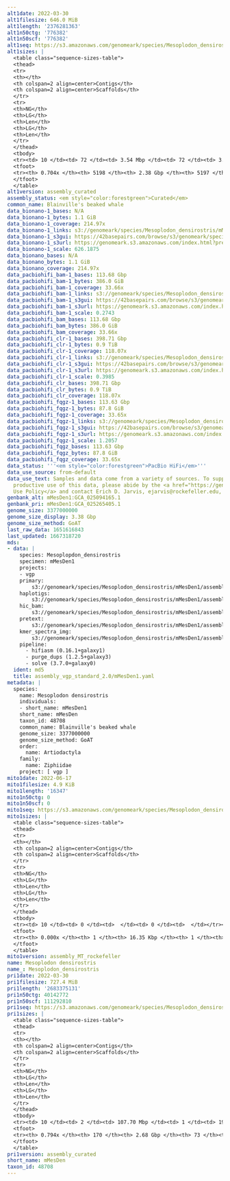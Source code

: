 ```yaml
---
alt1date: 2022-03-30
alt1filesize: 646.0 MiB
alt1length: '2376281363'
alt1n50ctg: '776382'
alt1n50scf: '776382'
alt1seq: https://s3.amazonaws.com/genomeark/species/Mesoplodon_densirostris/mMesDen1/assembly_curated/mMesDen1.alt.cur.20220330.fasta.gz
alt1sizes: |
  <table class="sequence-sizes-table">
  <thead>
  <tr>
  <th></th>
  <th colspan=2 align=center>Contigs</th>
  <th colspan=2 align=center>Scaffolds</th>
  </tr>
  <tr>
  <th>NG</th>
  <th>LG</th>
  <th>Len</th>
  <th>LG</th>
  <th>Len</th>
  </tr>
  </thead>
  <tbody>
  <tr><td> 10 </td><td> 72 </td><td> 3.54 Mbp </td><td> 72 </td><td> 3.54 Mbp </td></tr><tr><td> 20 </td><td> 192 </td><td> 2.35 Mbp </td><td> 192 </td><td> 2.35 Mbp </td></tr><tr><td> 30 </td><td> 362 </td><td> 1.67 Mbp </td><td> 362 </td><td> 1.67 Mbp </td></tr><tr><td> 40 </td><td> 604 </td><td> 1.17 Mbp </td><td> 604 </td><td> 1.17 Mbp </td></tr><tr style="background-color:#cccccc;"><td> 50 </td><td> 958 </td><td> 0.78 Mbp </td><td> 958 </td><td> 0.78 Mbp </td></tr><tr><td> 60 </td><td> 1562 </td><td> 392.24 Kbp </td><td> 1562 </td><td> 392.24 Kbp </td></tr><tr><td> 70 </td><td> 4652 </td><td> 29.31 Kbp </td><td> 4651 </td><td> 29.35 Kbp </td></tr><tr><td> 80 </td><td> 0 </td><td>  </td><td> 0 </td><td>  </td></tr><tr><td> 90 </td><td> 0 </td><td>  </td><td> 0 </td><td>  </td></tr><tr><td> 100 </td><td> 0 </td><td>  </td><td> 0 </td><td>  </td></tr></tbody>
  <tfoot>
  <tr><th> 0.704x </th><th> 5198 </th><th> 2.38 Gbp </th><th> 5197 </th><th> 2.38 Gbp </th></tr>
  </tfoot>
  </table>
alt1version: assembly_curated
assembly_status: <em style="color:forestgreen">Curated</em>
common_name: Blainville's beaked whale
data_bionano-1_bases: N/A
data_bionano-1_bytes: 1.1 GiB
data_bionano-1_coverage: 214.97x
data_bionano-1_links: s3://genomeark/species/Mesoplodon_densirostris/mMesDen1/genomic_data/bionano/<br>
data_bionano-1_s3gui: https://42basepairs.com/browse/s3/genomeark/species/Mesoplodon_densirostris/mMesDen1/genomic_data/bionano/
data_bionano-1_s3url: https://genomeark.s3.amazonaws.com/index.html?prefix=species/Mesoplodon_densirostris/mMesDen1/genomic_data/bionano/
data_bionano-1_scale: 626.1875
data_bionano_bases: N/A
data_bionano_bytes: 1.1 GiB
data_bionano_coverage: 214.97x
data_pacbiohifi_bam-1_bases: 113.68 Gbp
data_pacbiohifi_bam-1_bytes: 386.0 GiB
data_pacbiohifi_bam-1_coverage: 33.66x
data_pacbiohifi_bam-1_links: s3://genomeark/species/Mesoplodon_densirostris/mMesDen1/genomic_data/pacbio_hifi/<br>
data_pacbiohifi_bam-1_s3gui: https://42basepairs.com/browse/s3/genomeark/species/Mesoplodon_densirostris/mMesDen1/genomic_data/pacbio_hifi/
data_pacbiohifi_bam-1_s3url: https://genomeark.s3.amazonaws.com/index.html?prefix=species/Mesoplodon_densirostris/mMesDen1/genomic_data/pacbio_hifi/
data_pacbiohifi_bam-1_scale: 0.2743
data_pacbiohifi_bam_bases: 113.68 Gbp
data_pacbiohifi_bam_bytes: 386.0 GiB
data_pacbiohifi_bam_coverage: 33.66x
data_pacbiohifi_clr-1_bases: 398.71 Gbp
data_pacbiohifi_clr-1_bytes: 0.9 TiB
data_pacbiohifi_clr-1_coverage: 118.07x
data_pacbiohifi_clr-1_links: s3://genomeark/species/Mesoplodon_densirostris/mMesDen1/genomic_data/pacbio_hifi/<br>
data_pacbiohifi_clr-1_s3gui: https://42basepairs.com/browse/s3/genomeark/species/Mesoplodon_densirostris/mMesDen1/genomic_data/pacbio_hifi/
data_pacbiohifi_clr-1_s3url: https://genomeark.s3.amazonaws.com/index.html?prefix=species/Mesoplodon_densirostris/mMesDen1/genomic_data/pacbio_hifi/
data_pacbiohifi_clr-1_scale: 0.3985
data_pacbiohifi_clr_bases: 398.71 Gbp
data_pacbiohifi_clr_bytes: 0.9 TiB
data_pacbiohifi_clr_coverage: 118.07x
data_pacbiohifi_fqgz-1_bases: 113.63 Gbp
data_pacbiohifi_fqgz-1_bytes: 87.8 GiB
data_pacbiohifi_fqgz-1_coverage: 33.65x
data_pacbiohifi_fqgz-1_links: s3://genomeark/species/Mesoplodon_densirostris/mMesDen1/genomic_data/pacbio_hifi/<br>
data_pacbiohifi_fqgz-1_s3gui: https://42basepairs.com/browse/s3/genomeark/species/Mesoplodon_densirostris/mMesDen1/genomic_data/pacbio_hifi/
data_pacbiohifi_fqgz-1_s3url: https://genomeark.s3.amazonaws.com/index.html?prefix=species/Mesoplodon_densirostris/mMesDen1/genomic_data/pacbio_hifi/
data_pacbiohifi_fqgz-1_scale: 1.2057
data_pacbiohifi_fqgz_bases: 113.63 Gbp
data_pacbiohifi_fqgz_bytes: 87.8 GiB
data_pacbiohifi_fqgz_coverage: 33.65x
data_status: '''<em style="color:forestgreen">PacBio HiFi</em>'''
data_use_source: from-default
data_use_text: Samples and data come from a variety of sources. To support fair and
  productive use of this data, please abide by the <a href="https://genome10k.soe.ucsc.edu/data-use-policies/">Data
  Use Policy</a> and contact Erich D. Jarvis, ejarvis@rockefeller.edu, with any questions.
genbank_alt: mMesDen1:GCA_025094165.1
genbank_pri: mMesDen1:GCA_025265405.1
genome_size: 3377000000
genome_size_display: 3.38 Gbp
genome_size_method: GoAT
last_raw_data: 1651616843
last_updated: 1667318720
mds:
- data: |
    species: Mesoplopdon_densirostris
    specimen: mMesDen1
    projects:
    - vgp
    primary:
        s3://genomeark/species/Mesoplodon_densirostris/mMesDen1/assembly_vgp_standard_2.0/mMesDen1.pri.asm.20220215.fasta.gz
    haplotigs:
        s3://genomeark/species/Mesoplodon_densirostris/mMesDen1/assembly_vgp_standard_2.0/mMesDen1.alt.asm.20220127.fasta.gz
    hic_bam:
        s3://genomeark/species/Mesoplodon_densirostris/mMesDen1/assembly_vgp_standard_2.0/evaluation/pretext/s2/mMesDen1_s2.bam
    pretext:
        s3://genomeark/species/Mesoplodon_densirostris/mMesDen1/assembly_vgp_standard_2.0/evaluation/pretext/s2/mMesDen1_heatmap.pretext
    kmer_spectra_img:
        s3://genomeark/species/Mesoplodon_densirostris/mMesDen1/assembly_vgp_standard_2..0/evaluation/merqury/p/mMesDen1_png/output_merqury.spectra-cn.fl.png
    pipeline:
      - hifiasm (0.16.1+galaxy1)
      - purge_dups (1.2.5+galaxy3)
      - solve (3.7.0+galaxy0)
  ident: md5
  title: assembly_vgp_standard_2.0/mMesDen1.yaml
metadata: |
  species:
    name: Mesoplodon densirostris
    individuals:
    - short_name: mMesDen1
    short_name: mMesDen
    taxon_id: 48708
    common_name: Blainville's beaked whale
    genome_size: 3377000000
    genome_size_method: GoAT
    order:
      name: Artiodactyla
    family:
      name: Ziphiidae
    project: [ vgp ]
mito1date: 2022-06-17
mito1filesize: 4.9 KiB
mito1length: '16347'
mito1n50ctg: 0
mito1n50scf: 0
mito1seq: https://s3.amazonaws.com/genomeark/species/Mesoplodon_densirostris/mMesDen1/assembly_MT_rockefeller/mMesDen1.MT.20220617.fasta.gz
mito1sizes: |
  <table class="sequence-sizes-table">
  <thead>
  <tr>
  <th></th>
  <th colspan=2 align=center>Contigs</th>
  <th colspan=2 align=center>Scaffolds</th>
  </tr>
  <tr>
  <th>NG</th>
  <th>LG</th>
  <th>Len</th>
  <th>LG</th>
  <th>Len</th>
  </tr>
  </thead>
  <tbody>
  <tr><td> 10 </td><td> 0 </td><td>  </td><td> 0 </td><td>  </td></tr><tr><td> 20 </td><td> 0 </td><td>  </td><td> 0 </td><td>  </td></tr><tr><td> 30 </td><td> 0 </td><td>  </td><td> 0 </td><td>  </td></tr><tr><td> 40 </td><td> 0 </td><td>  </td><td> 0 </td><td>  </td></tr><tr style="background-color:#cccccc;"><td> 50 </td><td> 0 </td><td style="background-color:#ff8888;">  </td><td> 0 </td><td style="background-color:#ff8888;">  </td></tr><tr><td> 60 </td><td> 0 </td><td>  </td><td> 0 </td><td>  </td></tr><tr><td> 70 </td><td> 0 </td><td>  </td><td> 0 </td><td>  </td></tr><tr><td> 80 </td><td> 0 </td><td>  </td><td> 0 </td><td>  </td></tr><tr><td> 90 </td><td> 0 </td><td>  </td><td> 0 </td><td>  </td></tr><tr><td> 100 </td><td> 0 </td><td>  </td><td> 0 </td><td>  </td></tr></tbody>
  <tfoot>
  <tr><th> 0.000x </th><th> 1 </th><th> 16.35 Kbp </th><th> 1 </th><th> 16.35 Kbp </th></tr>
  </tfoot>
  </table>
mito1version: assembly_MT_rockefeller
name: Mesoplodon densirostris
name_: Mesoplodon_densirostris
pri1date: 2022-03-30
pri1filesize: 727.4 MiB
pri1length: '2683375131'
pri1n50ctg: 40142772
pri1n50scf: 111292810
pri1seq: https://s3.amazonaws.com/genomeark/species/Mesoplodon_densirostris/mMesDen1/assembly_curated/mMesDen1.pri.cur.20220330.fasta.gz
pri1sizes: |
  <table class="sequence-sizes-table">
  <thead>
  <tr>
  <th></th>
  <th colspan=2 align=center>Contigs</th>
  <th colspan=2 align=center>Scaffolds</th>
  </tr>
  <tr>
  <th>NG</th>
  <th>LG</th>
  <th>Len</th>
  <th>LG</th>
  <th>Len</th>
  </tr>
  </thead>
  <tbody>
  <tr><td> 10 </td><td> 2 </td><td> 107.70 Mbp </td><td> 1 </td><td> 193.42 Mbp </td></tr><tr><td> 20 </td><td> 6 </td><td> 75.75 Mbp </td><td> 3 </td><td> 184.91 Mbp </td></tr><tr><td> 30 </td><td> 11 </td><td> 61.30 Mbp </td><td> 5 </td><td> 142.13 Mbp </td></tr><tr><td> 40 </td><td> 17 </td><td> 48.25 Mbp </td><td> 7 </td><td> 125.81 Mbp </td></tr><tr style="background-color:#cccccc;"><td> 50 </td><td> 25 </td><td style="background-color:#88ff88;"> 40.14 Mbp </td><td> 10 </td><td style="background-color:#88ff88;"> 111.29 Mbp </td></tr><tr><td> 60 </td><td> 34 </td><td> 31.41 Mbp </td><td> 14 </td><td> 91.99 Mbp </td></tr><tr><td> 70 </td><td> 49 </td><td> 13.31 Mbp </td><td> 17 </td><td> 78.60 Mbp </td></tr><tr><td> 80 </td><td> 0 </td><td>  </td><td> 0 </td><td>  </td></tr><tr><td> 90 </td><td> 0 </td><td>  </td><td> 0 </td><td>  </td></tr><tr><td> 100 </td><td> 0 </td><td>  </td><td> 0 </td><td>  </td></tr></tbody>
  <tfoot>
  <tr><th> 0.794x </th><th> 170 </th><th> 2.68 Gbp </th><th> 73 </th><th> 2.68 Gbp </th></tr>
  </tfoot>
  </table>
pri1version: assembly_curated
short_name: mMesDen
taxon_id: 48708
---
```

